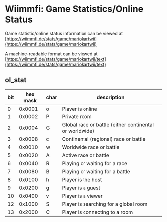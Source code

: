 # Wiimmfi: Game Statistics/Online Status

Game statistic/online status information can be viewed at [https://wiimmfi.de/stats/game/mariokartwii](https://wiimmfi.de/stats/game/mariokartwii)

A machine-readable format can be viewed at [https://wiimmfi.de/stats/game/mariokartwii/text](https://wiimmfi.de/stats/game/mariokartwii/text)

## ol_stat

| bit | hex mask | char | description                                             |
| --- | -------- | ---- | ------------------------------------------------------- |
| 0   | 0x0001   | o    | Player is online                                        |
| 1   | 0x0002   | P    | Private room                                            |
| 2   | 0x0004   | G    | Global race or battle (either continental or worldwide) |
| 3   | 0x0008   | c    | Continental (regional) race or battle                   |
| 4   | 0x0010   | w    | Worldwide race or battle                                |
| 5   | 0x0020   | A    | Active race or battle                                   |
| 6   | 0x0040   | R    | Playing or waiting for a race                           |
| 7   | 0x0080   | B    | Playing or waiting for a battle                         |
| 8   | 0x0100   | h    | Player is the host                                      |
| 9   | 0x0200   | g    | Player is a guest                                       |
| 10  | 0x0400   | v    | Player is a viewer                                      |
| 12  | 0x1000   | S    | Player is searching for a global room                   |
| 13  | 0x2000   | C    | Player is connecting to a room                          |

